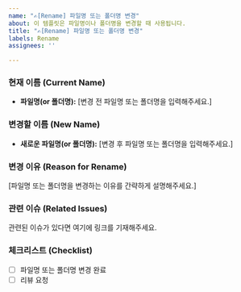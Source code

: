 ```yaml
---
name: "✍️[Rename] 파일명 또는 폴더명 변경"
about: 이 템플릿은 파일명이나 폴더명을 변경할 때 사용됩니다.
title: "✍️[Rename] 파일명 또는 폴더명 변경"
labels: Rename
assignees: ''

---
```


### 현재 이름 (Current Name)
- **파일명(or 폴더명):** [변경 전 파일명 또는 폴더명을 입력해주세요.]

### 변경할 이름 (New Name)
- **새로운 파일명(or 폴더명):** [변경 후 파일명 또는 폴더명을 입력해주세요.]

### 변경 이유 (Reason for Rename)
[파일명 또는 폴더명을 변경하는 이유를 간략하게 설명해주세요.]

### 관련 이슈 (Related Issues)
관련된 이슈가 있다면 여기에 링크를 기재해주세요.

### 체크리스트 (Checklist)
- [ ] 파일명 또는 폴더명 변경 완료
- [ ] 리뷰 요청
